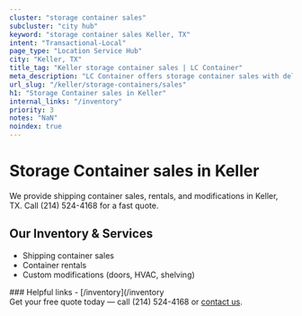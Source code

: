 ```yaml
---
cluster: "storage container sales"
subcluster: "city hub"
keyword: "storage container sales Keller, TX"
intent: "Transactional-Local"
page_type: "Location Service Hub"
city: "Keller, TX"
title_tag: "Keller storage container sales | LC Container"
meta_description: "LC Container offers storage container sales with delivery in Keller, TX. Local. Fast quotes. Since 2003."
url_slug: "/keller/storage-containers/sales"
h1: "Storage Container sales in Keller"
internal_links: "/inventory"
priority: 3
notes: "NaN"
noindex: true
---
```


# Storage Container sales in Keller

We provide shipping container sales, rentals, and modifications in Keller, TX. Call (214) 524-4168 for a fast quote.

## Our Inventory & Services
- Shipping container sales
- Container rentals
- Custom modifications (doors, HVAC, shelving)

<div data-section="internal-links">
### Helpful links
- [/inventory](/inventory
</div>

<div data-section="cta">
Get your free quote today — call (214) 524-4168 or <a href="/contact">contact us</a>.
</div>

<script type="application/ld+json">{"@context":"https://schema.org","@type":"FAQPage","mainEntity":[{"@type":"Question","name":"How much does delivery cost in Keller, TX?","acceptedAnswer":{"@type":"Answer","text":"Delivery costs vary by distance and container size. Most deliveries in Keller, TX range from $150-$300. Call (214) 524-4168 for an exact quote based on your specific location."}},{"@type":"Question","name":"Do you offer financing or payment plans?","acceptedAnswer":{"@type":"Answer","text":"We accept major credit cards, checks, and can discuss commercial terms for bulk purchases. Call (214) 524-4168 to discuss options."}},{"@type":"Question","name":"Can you customize containers in Keller, TX?","acceptedAnswer":{"@type":"Answer","text":"Yes — we perform modifications like doors, HVAC, insulation, and shelving. Request a custom quote at (214) 524-4168 or via our contact form."}}]}</script>
